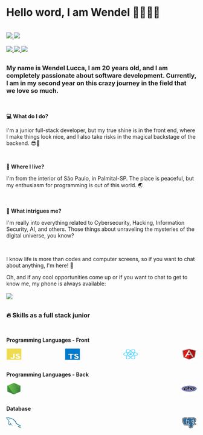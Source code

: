### <h1>Hello word, I am Wendel 👋👨🏼‍💻</h1><br>

<div>
  <a href="https://github.com/Wendel25">
  <img height="180em" src="https://github-readme-stats.vercel.app/api?username=Wendel25&show_icons=true&theme=dracula&include_all_commits=true"/>
  <img height="180em" src="https://github-readme-stats.vercel.app/api/top-langs/?username=Wendel25&layout=compact&langs_count=16&theme=dracula"/>
</div><br>

<div> 
  <a href="https://api.whatsapp.com/send?phone=5518981091295" title="(18) 981091295">
    <img src="https://img.shields.io/badge/-Whatsapp-%2325D366?style=for-the-badge&logo=whatsapp&logoColor=white" target="_blank">
  </a>

  <a href="https://www.linkedin.com/in/wendel-l-1353b3205" target="Wendel Lucca">
    <img src="https://img.shields.io/badge/-LinkedIn-%230077B5?style=for-the-badge&logo=linkedin&logoColor=white" target="_blank">
  </a> 

  <a href="mailto:luccawendel25@gmail.com" title="luccawendel25@gmail.com">
    <img src="https://img.shields.io/badge/-Gmail-%23333?style=for-the-badge&logo=gmail&logoColor=white" target="_blank">
  </a>
</div>

##

<h3>My name is Wendel Lucca, I am 20 years old, and I am completely passionate about software development. Currently, I am in my second year on this crazy journey in the field that we love so much.</h3>

<div>
  <br>
  <p><b>💻 What do I do?</b></p>
  <p>I'm a junior full-stack developer, but my true shine is in the front end, where I make things look nice, and I also take risks in the magical backstage of the backend. 😎🚀</p><br>
</div>

<div>
  <p><b>📍 Where I live?</b></p>
  <p>I'm from the interior of São Paulo, in Palmital-SP. The place is peaceful, but my enthusiasm for programming is out of this world. 🌏</p><br>
</div>

<div>
  <p><b>🤖 What intrigues me?</b></p>
  <p>I'm really into everything related to Cybersecurity, Hacking, Information Security, AI, and others. Those things about unraveling the mysteries of the digital universe, you know?</p><br>
</div>

<div>
  <p>I know life is more than codes and computer screens, so if you want to chat about anything, I'm here! 🌟</p>
  <p>Oh, and if any cool opportunities come up or if you want to chat to get to know me, my phone is always available: <br><br>
    <a href="https://api.whatsapp.com/send?phone=5518981091295" title="Enviar Mensagem">
      <img src="https://img.shields.io/badge/-%2325D366?&logo=whatsapp&logoColor=white" target="_blank">
    </a>
  </p>
</div>

##

<h3> 🔥 Skills as a full stack junior</h3>
<br>
 <div>
    <p><b>Programming Languages - Front </b></p>
    <div style="display: flex; justify-content: space-between;">
      <img height="30" width="40" src="https://raw.githubusercontent.com/devicons/devicon/master/icons/javascript/javascript-plain.svg">
      <img height="30" width="40" src="https://raw.githubusercontent.com/devicons/devicon/master/icons/typescript/typescript-plain.svg">
      <img height="30" width="40" src="https://raw.githubusercontent.com/devicons/devicon/master/icons/react/react-original.svg">
      <img height="30" width="40" src="https://raw.githubusercontent.com/devicons/devicon/master/icons/angularjs/angularjs-original.svg">
    </div>
 </div>

 ##

<div>
    <p><b>Programming Languages - Back </b></p>
    <div style="display: flex; justify-content: space-between;">
      <img height="30" width="40" src="https://raw.githubusercontent.com/devicons/devicon/master/icons/nodejs/nodejs-original.svg">
      <img height="30" width="40" src="https://raw.githubusercontent.com/devicons/devicon/master/icons/php/php-original.svg">
    </div>
</div>

##

<div>
    <p><b>Database </b></p>
    <div style="display: flex; justify-content: space-between;">
      <img height="30" width="40" src="https://raw.githubusercontent.com/devicons/devicon/master/icons/mysql/mysql-original.svg">
      <img height="30" width="40" src="https://raw.githubusercontent.com/devicons/devicon/master/icons/postgresql/postgresql-original.svg">
    </div>
</div>
